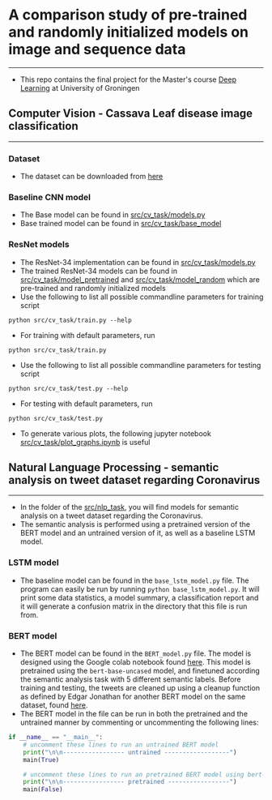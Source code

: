 # A comparison study of pre-trained and randomly initialized models on image and sequence data
***
* This repo contains the final project for the Master's course [Deep Learning](https://www-rug-nl.proxy-ub.rug.nl/ocasys/fwn/vak/show?code=WMAI017-05) at University of Groningen

## Computer Vision - Cassava Leaf disease image classification
***
### Dataset
* The dataset can be downloaded from [here](https://drive.google.com/drive/folders/1lUbw3zgpPhdPXsPaedzGXybK33jTWExT?usp=sharing)

### Baseline CNN model
* The Base model can be found in [src/cv_task/models.py](src/cv_task/models.py)
* Base trained model can be found in [src/cv_task/base_model](src/cv_task/base_model)

### ResNet models
* The ResNet-34 implementation can be found in [src/cv_task/models.py](src/cv_task/models.py)
* The trained ResNet-34 models can be found in [src/cv_task/model_pretrained](src/cv_task/model_pretrained) and [src/cv_task/model_random](src/cv_task/model_random) which are pre-trained and randomly initialized models
* Use the following to list all possible commandline parameters for training script
```
python src/cv_task/train.py --help
```
* For training with default parameters, run
```
python src/cv_task/train.py
```
* Use the following to list all possible commandline parameters for testing script
```
python src/cv_task/test.py --help
```
* For testing with default parameters, run
```
python src/cv_task/test.py
```
* To generate various plots, the following jupyter notebook [src/cv_task/plot_graphs.ipynb](src/cv_task/plot_graphs.ipynb) is useful

## Natural Language Processing - semantic analysis on tweet dataset regarding Coronavirus
***
* In the folder of the [src/nlp_task](src/nlp_task), you will find models for semantic analysis on a tweet dataset regarding the Coronavirus.
* The semantic analysis is performed using a pretrained version of the BERT model and an untrained version of it, as well
as a baseline LSTM model.

### LSTM model
* The baseline model can be found in the ```base_lstm_model.py``` file. The program can easily be run by running ```python base_lstm_model.py```. It will print some data statistics, a model summary, a classification report and it will generate a confusion matrix in the directory that this file is run from.

### BERT model
* The BERT model can be found in the ```BERT_model.py``` file. The model is designed using the Google colab notebook
found [here](https://colab.research.google.com/drive/1ywsvwO6thOVOrfagjjfuxEf6xVRxbUNO). This model is pretrained using
the ```bert-base-uncased``` model, and finetuned according the semantic analysis task with 5 different semantic labels.
Before training and testing, the tweets are cleaned up using a cleanup function as defined by Edgar Jonathan for another
BERT model on the same dataset, found [here](https://www.kaggle.com/code/edgardjonathan/bert-deep-learning).
* The BERT model in the file can be run in both the pretrained and the untrained manner by commenting or uncommenting the
following lines:
```python
if __name__ == "__main__":
    # uncomment these lines to run an untrained BERT model
    print("\n\n----------------- untrained ------------------")
    main(True)

    # uncomment these lines to run an pretrained BERT model using bert-base-uncased
    print("\n\n----------------- pretrained -----------------")
    main(False)
```
